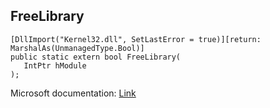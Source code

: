 ## FreeLibrary

```
[DllImport("Kernel32.dll", SetLastError = true)][return: MarshalAs(UnmanagedType.Bool)]
public static extern bool FreeLibrary(
   IntPtr hModule
);
```

Microsoft documentation: [Link](https://docs.microsoft.com/en-us/windows/win32/api/libloaderapi/nf-libloaderapi-freelibrary)
